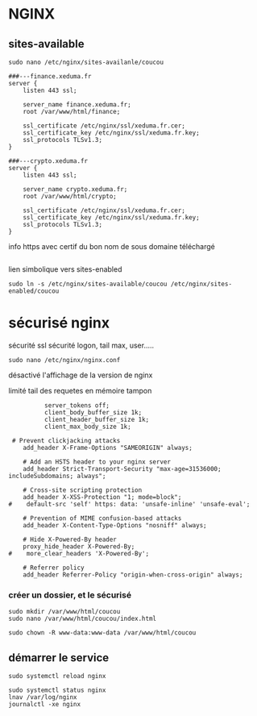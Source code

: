 # NGINX
## sites-available
```
sudo nano /etc/nginx/sites-availanle/coucou
```
```
###---finance.xeduma.fr
server {
    listen 443 ssl;

    server_name finance.xeduma.fr;
    root /var/www/html/finance;

    ssl_certificate /etc/nginx/ssl/xeduma.fr.cer;
    ssl_certificate_key /etc/nginx/ssl/xeduma.fr.key;
    ssl_protocols TLSv1.3;
}

###---crypto.xeduma.fr
server {
    listen 443 ssl;

    server_name crypto.xeduma.fr;
    root /var/www/html/crypto;

    ssl_certificate /etc/nginx/ssl/xeduma.fr.cer;
    ssl_certificate_key /etc/nginx/ssl/xeduma.fr.key;
    ssl_protocols TLSv1.3;
}
```

info https avec certif du bon nom de sous domaine téléchargé
```

```
lien simbolique vers sites-enabled
```
sudo ln -s /etc/nginx/sites-available/coucou /etc/nginx/sites-enabled/coucou
```

# sécurisé nginx
sécurité ssl
sécurité logon, tail max, user.....
```
sudo nano /etc/nginx/nginx.conf
```
désactivé l'affichage de la version de nginx

limité tail des requetes en mémoire tampon

```
          server_tokens off;
          client_body_buffer_size 1k;
          client_header_buffer_size 1k;
          client_max_body_size 1k;

 # Prevent clickjacking attacks
    add_header X-Frame-Options "SAMEORIGIN" always;

    # Add an HSTS header to your nginx server
    add_header Strict-Transport-Security "max-age=31536000; includeSubdomains; always";

    # Cross-site scripting protection
    add_header X-XSS-Protection "1; mode=block";
#    default-src 'self' https: data: 'unsafe-inline' 'unsafe-eval';

    # Prevention of MIME confusion-based attacks
    add_header X-Content-Type-Options "nosniff" always;

    # Hide X-Powered-By header
    proxy_hide_header X-Powered-By;
#    more_clear_headers 'X-Powered-By';

    # Referrer policy
    add_header Referrer-Policy "origin-when-cross-origin" always;
```

### créer un dossier, et le sécurisé
```
sudo mkdir /var/www/html/coucou
sudo nano /var/www/html/coucou/index.html
```
```
sudo chown -R www-data:www-data /var/www/html/coucou
```


## démarrer le service
```
sudo systemctl reload nginx

sudo systemctl status nginx
lnav /var/log/nginx
journalctl -xe nginx
```
